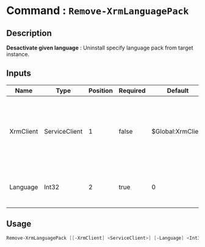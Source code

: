 # Command : `Remove-XrmLanguagePack` 

## Description

**Desactivate given language** : Uninstall specify language pack from target instance.

## Inputs

Name|Type|Position|Required|Default|Description
----|----|--------|--------|-------|-----------
XrmClient|ServiceClient|1|false|$Global:XrmClient|Xrm connector initialized to target instance. Use latest one by default. (Dataverse ServiceClient)
Language|Int32|2|true|0|Language name LCID (English = 1033, French = 1036, ...)


## Usage

```Powershell 
Remove-XrmLanguagePack [[-XrmClient] <ServiceClient>] [-Language] <Int32> [<CommonParameters>]
``` 


